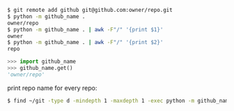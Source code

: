 ```bash
$ git remote add github git@github.com:owner/repo.git
$ python -m github_name .
owner/repo
$ python -m github_name . | awk -F"/" '{print $1}'
owner
$ python -m github_name . | awk -F"/" '{print $2}'
repo
```

```python
>>> import github_name
>>> github_name.get()
'owner/repo'
```

print repo name for every repo:
```bash
$ find ~/git -type d -mindepth 1 -maxdepth 1 -exec python -m github_name {} \;
```
